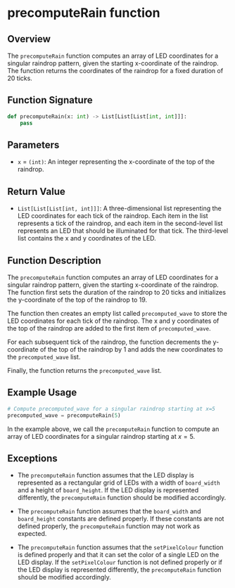 # precomputeRain function

## Overview

The `precomputeRain` function computes an array of LED coordinates for a singular raindrop pattern, given the starting x-coordinate of the raindrop. The function returns the coordinates of the raindrop for a fixed duration of 20 ticks.

## Function Signature

```py
def precomputeRain(x: int) -> List[List[List[int, int]]]:
    pass
```

## Parameters

- `x` = `(int)`: An integer representing the x-coordinate of the top of the raindrop.

## Return Value

- `List[List[List[int, int]]]`: A three-dimensional list representing the LED coordinates for each tick of the raindrop. Each item in the list represents a tick of the raindrop, and each item in the second-level list represents an LED that should be illuminated for that tick. The third-level list contains the x and y coordinates of the LED.

## Function Description

The `precomputeRain` function computes an array of LED coordinates for a singular raindrop pattern, given the starting x-coordinate of the raindrop. The function first sets the duration of the raindrop to 20 ticks and initializes the y-coordinate of the top of the raindrop to 19.

The function then creates an empty list called `precomputed_wave` to store the LED coordinates for each tick of the raindrop. The x and y coordinates of the top of the raindrop are added to the first item of `precomputed_wave`.

For each subsequent tick of the raindrop, the function decrements the y-coordinate of the top of the raindrop by 1 and adds the new coordinates to the `precomputed_wave` list.

Finally, the function returns the `precomputed_wave` list.

## Example Usage

```py
# Compute precomputed_wave for a singular raindrop starting at x=5
precomputed_wave = precomputeRain(5)
```

In the example above, we call the `precomputeRain` function to compute an array of LED coordinates for a singular raindrop starting at $x=5$.

## Exceptions

- The `precomputeRain` function assumes that the LED display is represented as a rectangular grid of LEDs with a width of `board_width` and a height of `board_height`. If the LED display is represented differently, the `precomputeRain` function should be modified accordingly.

- The `precomputeRain` function assumes that the `board_width` and `board_height` constants are defined properly. If these constants are not defined properly, the `precomputeRain` function may not work as expected.

- The `precomputeRain` function assumes that the `setPixelColour` function is defined properly and that it can set the color of a single LED on the LED display. If the `setPixelColour` function is not defined properly or if the LED display is represented differently, the `precomputeRain` function should be modified accordingly.
